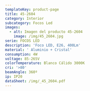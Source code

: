 ```yaml
---
templateKey: product-page
title: 45-2604
category: Interior
subcategory: Focos Led
images:
  - alt: Imagen del producto 45-2604
    image: /img/45_2604.jpg
serie: FOCOS LED
description: 'Foco LED, E26, 400Lm'
material: ' Aluminio + Cristal'
consumption: 4W
voltage: 85-265V
colorTemperature: Blanco Cálido 3000K
cri: '>80'
beamAngle: 360º
ip: IP20
dataSheet: /img/_45_2604.pdf
---
```


